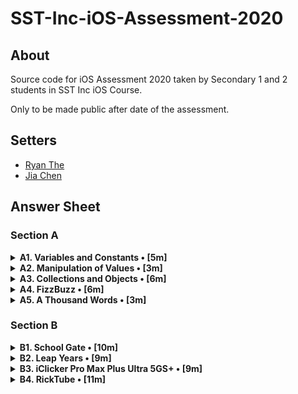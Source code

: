 #  SST-Inc-iOS-Assessment-2020

## About

Source code for iOS Assessment 2020 taken by Secondary 1 and 2 students in SST Inc iOS Course.

Only to be made public after date of the assessment.

## Setters

- [Ryan The](https://github.com/theboi)
- [Jia Chen](https://github.com/jiachenyee)

## Answer Sheet

### Section A

<details>
<summary><strong>A1. Variables and Constants • [5m]</strong></summary>

> 1. Create a **variable**, called `rickrolls`, and set it to the number of times you have been rick-rolled by your fellow iOS teachers (any number works). `[1m]`
>
> ```swift
> var rickrolls = 6
> ```
> 
> A1: Set variable value to any number
>
> ---
> 
> 2. Create a constant of the type `Double`, called `magicNumber`, and set it to `3`. `[2m]`
>
> ```swift
> var magicNumber: Double = 3
> ```
> 
> M1: Explicitly set type to Double
>
> M1: Set constant value to 3
>
> ---
> 
> 3. What is the difference between a variable and a constant? `[2m]`
>
> ```txt
> Variables can be changed while constants cannot be changed.
> ```
> 
> M1: Variables can be changed/are mutable
>
> M1: Constants cannot be changed/are immutable
>
> Do not accept:
> - Variables can vary (not answering question)
> - Constants remain constant (not answering question)
> 
</details>

<details>
<summary><strong>A2. Manipulation of Values • [3m]</strong></summary>

> ```swift
> let x = 69420
> ```
> 
> Given that x = 69420, print to the console the following:
> 
> ---
>
> 1. (x + x) as a `String` `[1m]`
>
> ```swift
> print(String(x + x))
> ```
> 
> A1: Use `print()` and `String()`
>
> ---
> 
> 2. x²¹ `[1m]`
>
> ```swift
> // Pick one
> print(pow(Double(x), 21)) 
>
> // or
> print(pow(Decimal(x), 21)) 
>
> // or
> print(x * x * x * x * x * x * x * x * x * x * x * x * x * x * x * x * x * x * x * x * x) // please don't do this
> ```
> 
> A1: Use `*` or `pow()`. If student uses `*`, make sure it has 21 `x`s.
>
> ---
>
> 3. Last digit of x `[1m]`
>
> ```swift
> print(x % 10)
> print(String(x).last)
> ```
> 
> A1: Use `% 10` or convert x to a `String` and get the last character of it,
>

</details>

<details>
<summary><strong>A3. Collections and Objects • [6m]</strong></summary>

> 1. Define a structure (struct) called `Teacher` with the properties: `name`,`wearsGlasses`, and an **optional** value: `watchColor`, with the most appropriate types based on the table above. `[2m]`
>
> ```swift
> struct Teacher {
>     let name: String
>     let wearsGlasses: Bool
>     let watchColor: String?
> }
> ```
> 
> M1: Create a struct
>
> A1: Set correct types including optionals
>
> ---
>
> 2. Create an array called `teachers` containing multiple instances of `Teacher` using the details provided in the table above. `[2m]`
>
> ```swift
> let teachers = [Teacher(name: "Ryan", 
>                         wearsGlasses: true,
>                         watchColor: "Black"), 
>                 Teacher(name: "Joe", 
>                         wearsGlasses: false, 
>                         watchColor: "Pink"), 
>                 Teacher(name: "Joshua", 
>                         wearsGlasses: true,
>                         watchColor: nil), 
>                 Teacher(name: "Ethan",
>                         wearsGlasses: true,
>                         watchColor: "Grey")]
>
> ```
> 
> M1: Create an array
>
> A1: Instantiate Teacher with correct details
>
> ---
>
> 3. For each `name` in the array declared in _2_, add `" is the best"` to the end of the `name`, and print it out individually. `[2m]`
>
> ```swift
> for teacher in teachers {
>     print(teacher.name + " is the best")
> }
> ```
> 
> M1: Use for loop
>
> A1: Add the words “ is the best” to the end of it and print it out
>

</details>

<details>
<summary><strong>A4. FizzBuzz • [6m]</strong></summary>

> Conditions
> - For every multiple of 3, print -> `"Fizz"`.
> - For every multiple of 4, print -> `"Buzz"`.
> - If it is a multiple of both 3 **and** 4 -> `"FizzBuzz"`.
> - If it is none of the above, print the number itself.
> 
> ---
>
> 1. Create a function called `fizzBuzz` which takes a parameter `number` of type `Int` and returns a `String` based on the conditions above. Refer to the sample Input/Output. `[5m]`.
>
> ```swift
> func fizzBuzz(number: Int) -> String {
>    
>     var output = ""
>     
>     if i % 3 == 0 {
>         output += "Fizz"
>     }
>     
>     if i % 4 == 0 {
>         output += "Buzz"
>     }
>     
>     if output == "" {
>         output = String(number)
>     }
>     
>     return output
> }
> ```
> 
> M1: Write a function with correct parameters and returns
>
> M1: At least 2 out of 4 conditions returns correctly
>
> M1: Correctly identifies all cases
>
> A1: Correctly returns value for all cases
>
> ---
>
> 2. Hence, **using the function you created above**, print out the corresponding values for numbers 1 to 50, each on a new line. `[1m]`
>
> ```swift
> for i in 1...50 {
>     print(fizzBuzz(number: 50))
> }
> ```
> 
> A1: Loops from 1 to 50, prints it out
>


</details>

<details>
<summary><strong>A5. A Thousand Words • [3m]</strong></summary>

> 1. Given an image view, `imageView`, and an image called `wheres_waldo` in `Assets.xcassets`, display the image. `[1m]`
>
> ```swift
> imageView.image = UIImage(named: “wheres_waldo”)
> ```
> 
> A1: Access the imageView.image property and set it to the correct image 
> - 0 if they misspell "wheres_waldo" as it will result in no images showing up
>
> ---
>
> 2. Adjust the scaling of the image such that the entire image can be viewed at any size, while keeping the aspect ratio (not stretched/squashed). `[1m]`
>
> ```swift
> imageView.contentMode = .aspectFit
> ```
> 
> A1: Set imageView.contentMode to the correct case
>
> ---
>
> 3. What is the difference between `UIImageView` and `UIImage`? Why are we unable to use them interchangeably? `[1m]`
>
> ```txt
> UIImageView is used to display a UIImage while a UIImage is the image itself.
> ```
> 
> A1: UIImageView is a container view to hold the UIImage, whereas the UIImage is the image data.
>

</details>

### Section B

<details>
<summary><strong>B1. School Gate • [10m]</strong></summary>

> 1. Given the details above, write a set of conditions that tell the gate whether or not to unlock. `[5m]`
>
> ```swift
> if isWithinOperatingHours && isStudentPass || isBypassPass || isFire {
>     isUnlocked = true
> }
> 
> // or
> 
> isUnlocked = isWithinOperatingHours && isStudentPass || isBypassPass || isFire
> ```
> 
> M1: Correct use of && operator
>
> M1: Correct use of || operator for bypass pass
>
> M1: Set isUnlocked properly
>
> M1: Correct if syntax (if user does not use if, award based on the last condition)
>
> A1: Algorithm works, passed all private/public test cases
> 
> ---
>
> 2. Assuming the day starts when the program runs, write a program to keep track of the time elapsed, printing the value every second. `[5m]`
> 
> ```swift
> var secondsPassed = 0
> 
> Timer.scheduledTimer(withTimeInterval: 1, repeats: true) { (_) in
>     secondsPassed += 1
>     print(secondsPassed)
> }
> ```
> 
> M1: Declaring a variable to keep track of the number of seconds passed
>
> M1: Creating a Timer
>
> M1: Correct TimeInterval and Repeats = true
>
> M1: Correct use of Closure
>
> A2: Adds 1 to the variable intended to keep track of the seconds passed and prints result

</details>

<details>
<summary><strong>B2. Leap Years • [9m]</strong></summary>

> 1. Kesler's bugged code is shown below. There are **5 errors** present. Fix them. `[5m]`
> 
> ```swift
> func isLeap(year: Int) {
>     
>     let isLeap = true
>     
>     if year / 4 == 0 {
>         
>         isLeap = true
>         
>         if year % 100 == 0 {
>             
>             isLeap = year % 400 == 0.0
>             
>         }
>     }
>     
>     return isLeap
> }
> ```
>  
> Answer:
> ```swift
> func isLeap(year: Int) -> Bool { // 1 (set return type as Boolean)
>     
>     var isLeap = false // 2 (change let to var), 3 (change true to false)
>     
>     if year / 4 == 0 { // 4 (Replace division (/) with modulo (%))
>         
>         isLeap = true
>         
>         if year % 100 == 0 {
>             
>             isLeap = year % 400 == 0.0 // 5 (0.0 to 0, because Integer)
>             
>         }
>     }
>     
>     return isLeap
> }
> ```
> 
> M1: Each fixed error.
> - 0 marks if student fundementally changes the program 
> - 0 marks if student rewrites the program
>
> ---
>
> 2. What is this feature called? How is it useful? How can Kesler get rid of it? `[2m]`
>
> ```txt
> Breakpoints. 
> Breakpoints help to pause the program at a specific point and allow for the use of other tools like step-overs to specifically see where the error is.
>
> Kesler can remove it by dragging it out or secondary-click (right click) it and delete it.
> ```
>
> M1: Identification + How to remove
>
> M1: Function of Breakpoints
>
> ---
> 
> 3. What might have caused the SIGABRT error, assuming that the app ran fine before he edited his Storyboard? Is a SIGTERM error the same as a SIGABRT error? When does a SIGTERM error occur. `[2m]`
> 
> ```txt 
> A SIGABRT error is usually caused by a missing/broken Storyboard connection
> A SIGTERM is usually caused by force quitting the Simulator
> ```
> 
> M1: SIGABRT reason
> M1: SIGTERM reason
> 

</details>

<details>
<summary><strong>B3. iClicker Pro Max Plus Ultra 5GS+ • [9m]</strong></summary>

> 1. Label is to be set to your name when the program runs initially. `[1m]`
> 2. Border radius of the button is to be set to `15`. `[1m]`
> 3. Background color of the button should change to a random color each time the button is pressed. `[2m]`
> 4. Label should display the number of times the button has been clicked whenever the button is tapped. `[1m]`
> 5. Every `17` clicks, `[1m]`
>     - Label should be set to the time in seconds since the first click, e.g. "30s". `[1m]`
>     - Text on the button is to be set to `"Yay"` (Hint: The correct answer requires setting text for the `.normal` state). `[1m]`
>     - Reset the text on the button back to +1 after the next click. [1m]
>
> ```swift
> var counter = 0
> var seconds = 0
> 
> func viewDidLoad() {
>     /// Code entered here will be run as part of your viewDidLoad
>     /// Use this function for any code that needs to be run initially
>     /// Treat this as your `viewDidLoad()`
>     
>     label.text = "Jia Chen"
>     button.layer.cornerRadius = 15
>     
>     Timer.scheduledTimer(withTimeInterval: 1, repeats: true) { (_) in
>         seconds += 1
>     }
> }
> 
> func onButtonPress() {
>     /// Code entered here will be run when the button is pressed
>     
>     button.setTitle("+1", for: .normal)
>     button.backgroundColor = UIColor(red: CGFloat.random(in: 0...1), green: CGFloat.random(in: 0...1), blue: CGFloat.random(in: 0...1), alpha: 1)
>     
>     counter += 1
>     
>     label.text = String(counter)
>     
>     if counter % 17 == 0 {
>         label.text = "\(seconds)s"
>         button.setTitle("yay", for: .normal)
>     } 
> }
> 
> ```

</details>

<details>
<summary><strong>B4. RickTube • [11m]</strong></summary>

> 1. Create a new iOS App (use Swift and Storyboard) with `Xcode.app`. Save it in the directory you previously downloaded. Open `Main.storyboard` and create the user interface based on the specifications found [here](https://www.sketch.com/s/a3ba55be-5987-475a-a727-68722bc8d8f1/a/onvVW5). `[18m]`
>
>     2M per requirement fulfilled 
>     - Create an Xcode iOS App with Swift and Storyboard
>     - Embed navigation controller
>     - Make it initial view controller
>     - Add navcon right bar button item
>     - Add image with constraints
>     - Add stack view
>     - Add buttons in stack view
>     - Add tableview
>     - Add tableviewcell


</details>
